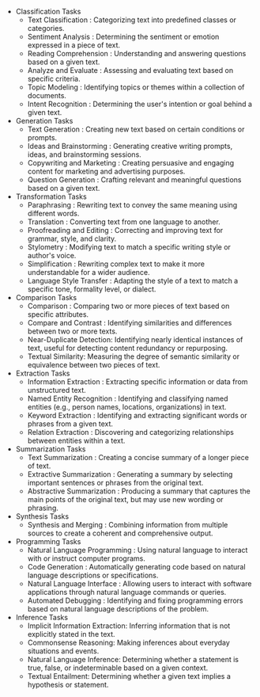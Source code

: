 
- Classification Tasks
    - Text Classification : Categorizing text into predefined classes or categories.
    - Sentiment Analysis : Determining the sentiment or emotion expressed in a piece of text. 
    - Reading Comprehension : Understanding and answering questions based on a given text.
    - Analyze and Evaluate : Assessing and evaluating text based on specific criteria.
    - Topic Modeling : Identifying topics or themes within a collection of documents.
    - Intent Recognition : Determining the user's intention or goal behind a given text.
- Generation Tasks
    - Text Generation : Creating new text based on certain conditions or prompts.
    - Ideas and Brainstorming : Generating creative writing prompts, ideas, and brainstorming sessions. 
    - Copywriting and Marketing : Creating persuasive and engaging content for marketing and advertising purposes.
    - Question Generation : Crafting relevant and meaningful questions based on a given text.
- Transformation Tasks
    - Paraphrasing : Rewriting text to convey the same meaning using different words.
    - Translation : Converting text from one language to another.
    - Proofreading and Editing : Correcting and improving text for grammar, style, and clarity. 
    - Stylometry : Modifying text to match a specific writing style or author's voice.
    - Simplification : Rewriting complex text to make it more understandable for a wider audience.
    - Language Style Transfer : Adapting the style of a text to match a specific tone, formality level, or dialect.
- Comparison Tasks
    - Comparison : Comparing two or more pieces of text based on specific attributes.
    - Compare and Contrast : Identifying similarities and differences between two or more texts.
    - Near-Duplicate Detection: Identifying nearly identical instances of text, useful for detecting content redundancy or repurposing.
    - Textual Similarity: Measuring the degree of semantic similarity or equivalence between two pieces of text.
- Extraction Tasks
    - Information Extraction : Extracting specific information or data from unstructured text.
    - Named Entity Recognition : Identifying and classifying named entities (e.g., person names, locations, organizations) in text.
    - Keyword Extraction : Identifying and extracting significant words or phrases from a given text. 
    - Relation Extraction : Discovering and categorizing relationships between entities within a text.
- Summarization Tasks
    - Text Summarization : Creating a concise summary of a longer piece of text.
    - Extractive Summarization : Generating a summary by selecting important sentences or phrases from the original text.
    - Abstractive Summarization : Producing a summary that captures the main points of the original text, but may use new wording or phrasing.
- Synthesis Tasks
    - Synthesis and Merging : Combining information from multiple sources to create a coherent and comprehensive output. 
- Programming Tasks
    - Natural Language Programming : Using natural language to interact with or instruct computer programs.
    - Code Generation : Automatically generating code based on natural language descriptions or specifications.
    - Natural Language Interface : Allowing users to interact with software applications through natural language commands or queries.
    - Automated Debugging : Identifying and fixing programming errors based on natural language descriptions of the problem.
- Inference Tasks
    - Implicit Information Extraction: Inferring information that is not explicitly stated in the text.
    - Commonsense Reasoning: Making inferences about everyday situations and events.
    - Natural Language Inference: Determining whether a statement is true, false, or indeterminable based on a given context.
    - Textual Entailment: Determining whether a given text implies a hypothesis or statement.
  
